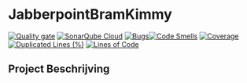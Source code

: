 # JabberpointBramKimmy

[![Quality gate](https://sonarcloud.io/api/project_badges/quality_gate?project=BramVeninga_JabberpointBramKimmy)](https://sonarcloud.io/summary/new_code?id=BramVeninga_JabberpointBramKimmy)
[![SonarQube Cloud](https://sonarcloud.io/images/project_badges/sonarcloud-light.svg)](https://sonarcloud.io/summary/new_code?id=BramVeninga_JabberpointBramKimmy)
[![Bugs](https://sonarcloud.io/api/project_badges/measure?project=BramVeninga_JabberpointBramKimmy&metric=bugs)](https://sonarcloud.io/summary/new_code?id=BramVeninga_JabberpointBramKimmy)[![Code Smells](https://sonarcloud.io/api/project_badges/measure?project=BramVeninga_JabberpointBramKimmy&metric=code_smells)](https://sonarcloud.io/summary/new_code?id=BramVeninga_JabberpointBramKimmy)
[![Coverage](https://sonarcloud.io/api/project_badges/measure?project=BramVeninga_JabberpointBramKimmy&metric=coverage)](https://sonarcloud.io/summary/new_code?id=BramVeninga_JabberpointBramKimmy)
[![Duplicated Lines (%)](https://sonarcloud.io/api/project_badges/measure?project=BramVeninga_JabberpointBramKimmy&metric=duplicated_lines_density)](https://sonarcloud.io/summary/new_code?id=BramVeninga_JabberpointBramKimmy)
[![Lines of Code](https://sonarcloud.io/api/project_badges/measure?project=BramVeninga_JabberpointBramKimmy&metric=ncloc)](https://sonarcloud.io/summary/new_code?id=BramVeninga_JabberpointBramKimmy)

## Project Beschrijving